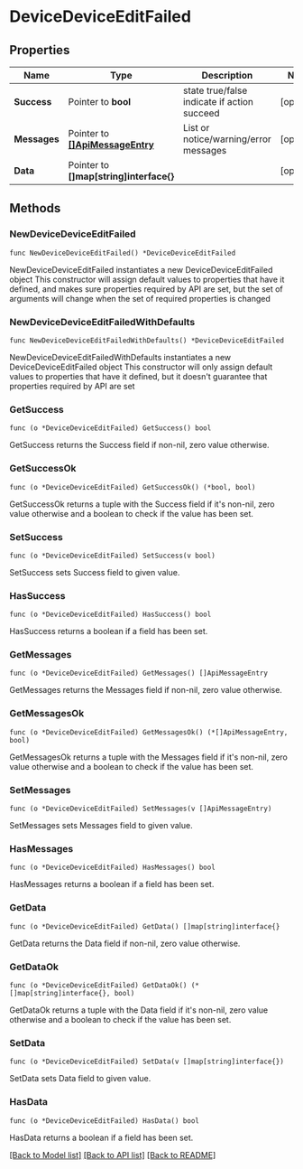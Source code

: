 # DeviceDeviceEditFailed

## Properties

Name | Type | Description | Notes
------------ | ------------- | ------------- | -------------
**Success** | Pointer to **bool** | state true/false indicate if action succeed | [optional] 
**Messages** | Pointer to [**[]ApiMessageEntry**](ApiMessageEntry.md) | List or notice/warning/error messages | [optional] 
**Data** | Pointer to **[]map[string]interface{}** |  | [optional] 

## Methods

### NewDeviceDeviceEditFailed

`func NewDeviceDeviceEditFailed() *DeviceDeviceEditFailed`

NewDeviceDeviceEditFailed instantiates a new DeviceDeviceEditFailed object
This constructor will assign default values to properties that have it defined,
and makes sure properties required by API are set, but the set of arguments
will change when the set of required properties is changed

### NewDeviceDeviceEditFailedWithDefaults

`func NewDeviceDeviceEditFailedWithDefaults() *DeviceDeviceEditFailed`

NewDeviceDeviceEditFailedWithDefaults instantiates a new DeviceDeviceEditFailed object
This constructor will only assign default values to properties that have it defined,
but it doesn't guarantee that properties required by API are set

### GetSuccess

`func (o *DeviceDeviceEditFailed) GetSuccess() bool`

GetSuccess returns the Success field if non-nil, zero value otherwise.

### GetSuccessOk

`func (o *DeviceDeviceEditFailed) GetSuccessOk() (*bool, bool)`

GetSuccessOk returns a tuple with the Success field if it's non-nil, zero value otherwise
and a boolean to check if the value has been set.

### SetSuccess

`func (o *DeviceDeviceEditFailed) SetSuccess(v bool)`

SetSuccess sets Success field to given value.

### HasSuccess

`func (o *DeviceDeviceEditFailed) HasSuccess() bool`

HasSuccess returns a boolean if a field has been set.

### GetMessages

`func (o *DeviceDeviceEditFailed) GetMessages() []ApiMessageEntry`

GetMessages returns the Messages field if non-nil, zero value otherwise.

### GetMessagesOk

`func (o *DeviceDeviceEditFailed) GetMessagesOk() (*[]ApiMessageEntry, bool)`

GetMessagesOk returns a tuple with the Messages field if it's non-nil, zero value otherwise
and a boolean to check if the value has been set.

### SetMessages

`func (o *DeviceDeviceEditFailed) SetMessages(v []ApiMessageEntry)`

SetMessages sets Messages field to given value.

### HasMessages

`func (o *DeviceDeviceEditFailed) HasMessages() bool`

HasMessages returns a boolean if a field has been set.

### GetData

`func (o *DeviceDeviceEditFailed) GetData() []map[string]interface{}`

GetData returns the Data field if non-nil, zero value otherwise.

### GetDataOk

`func (o *DeviceDeviceEditFailed) GetDataOk() (*[]map[string]interface{}, bool)`

GetDataOk returns a tuple with the Data field if it's non-nil, zero value otherwise
and a boolean to check if the value has been set.

### SetData

`func (o *DeviceDeviceEditFailed) SetData(v []map[string]interface{})`

SetData sets Data field to given value.

### HasData

`func (o *DeviceDeviceEditFailed) HasData() bool`

HasData returns a boolean if a field has been set.


[[Back to Model list]](../README.md#documentation-for-models) [[Back to API list]](../README.md#documentation-for-api-endpoints) [[Back to README]](../README.md)


